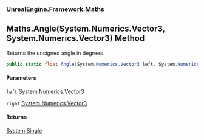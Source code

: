### [UnrealEngine.Framework](./UnrealEngine-Framework.md 'UnrealEngine.Framework').[Maths](./UnrealEngine-Framework-Maths.md 'UnrealEngine.Framework.Maths')
## Maths.Angle(System.Numerics.Vector3, System.Numerics.Vector3) Method
Returns the unsigned angle in degrees  
```csharp
public static float Angle(System.Numerics.Vector3 left, System.Numerics.Vector3 right);
```
#### Parameters
<a name='UnrealEngine-Framework-Maths-Angle(System-Numerics-Vector3_System-Numerics-Vector3)-left'></a>
`left` [System.Numerics.Vector3](https://docs.microsoft.com/en-us/dotnet/api/System.Numerics.Vector3 'System.Numerics.Vector3')  
  
<a name='UnrealEngine-Framework-Maths-Angle(System-Numerics-Vector3_System-Numerics-Vector3)-right'></a>
`right` [System.Numerics.Vector3](https://docs.microsoft.com/en-us/dotnet/api/System.Numerics.Vector3 'System.Numerics.Vector3')  
  
#### Returns
[System.Single](https://docs.microsoft.com/en-us/dotnet/api/System.Single 'System.Single')  
